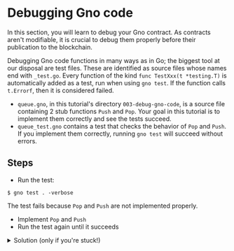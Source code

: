 # Debugging Gno code

In this section, you will learn to debug your Gno contract. As contracts aren't
modifiable, it is crucial to debug them properly before their publication to
the blockchain.

Debugging Gno code functions in many ways as in Go;
the biggest tool at our disposal are test files. These are identified
as source files whose names end with `_test.go`. Every function of
the kind `func TestXxx(t *testing.T)` is automatically added as a test,
run when using `gno test`. If the function calls `t.Errorf`, then it is
considered failed.

- `queue.gno`, in this tutorial's directory `003-debug-gno-code`, is a source file containing 2 stub functions `Push` and `Pop`. Your goal in this tutorial is to implement them correctly and see the tests succeed.
- `queue_test.gno` contains a test that checks the behavior of `Pop` and `Push`.
  If you implement them correctly, running `gno test` will succeed without errors.

## Steps

- Run the test:
```
$ gno test . -verbose
```
The test fails because `Pop` and `Push` are not implemented properly.

- Implement `Pop` and `Push`
- Run the test again until it succeeds 

<details>
    <summary>Solution (only if you're stuck!)</summary>

```go
func Push(s string) {
    q = append(q, s)
}

func Pop() string {
    if len(q) == 0 {
        return ""
    }
    s := q[0]
    q = q[1:]
    return s
}
```

</details>
